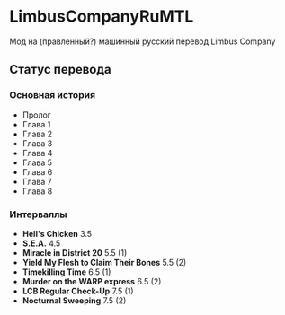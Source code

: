 # LimbusCompanyRuMTL
Мод на (правленный?) машинный русский перевод Limbus Company

## Статус перевода
### Основная история
- Пролог
- Глава 1
- Глава 2
- Глава 3
- Глава 4
- Глава 5
- Глава 6
- Глава 7
- Глава 8

### Интерваллы
- **Hell's Chicken** 3.5
- **S.E.A.** 4.5
- **Miracle in District 20** 5.5 (1)
- **Yield My Flesh to Claim Their Bones** 5.5 (2)
- **Timekilling Time** 6.5 (1)
- **Murder on the WARP express** 6.5 (2)
- **LCB Regular Check-Up** 7.5 (1)
- **Nocturnal Sweeping** 7.5 (2)
